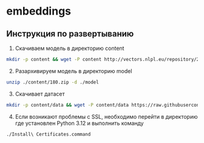 # embeddings

## Инструкция по развертыванию

1. Скачиваем модель в директорию content
```bash
mkdir -p content && wget -P content http://vectors.nlpl.eu/repository/20/180.zip
```

2. Разархивируем модель в директорию model

```bash
unzip ./content/180.zip -d ./model
```

3. Скачивает датасет
```bash
mkdir -p content/data && wget -P content/data https://raw.githubusercontent.com/ancatmara/data-science-nlp/master/data/w2v/train/unlabeledTrainData.tsv
```

4. Если возникают проблемы с SSL, необходимо перейти в директорию где установлен Python 3.12 и выполнить команду
```bash
./Install\ Certificates.command 
```